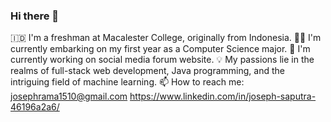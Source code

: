 ### Hi there 👋

🇮🇩 I'm a freshman at Macalester College, originally from Indonesia.
🧑‍🎓 I'm currently embarking on my first year as a Computer Science major.
🔭 I'm currently working on social media forum website.
💡 My passions lie in the realms of full-stack web development, Java programming, and the intriguing field of machine learning.
📫 How to reach me: 
josephrama1510@gmail.com
https://www.linkedin.com/in/joseph-saputra-46196a2a6/
